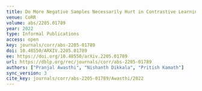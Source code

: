 ```yaml
---
title: Do More Negative Samples Necessarily Hurt in Contrastive Learning?
venue: CoRR
volume: abs/2205.01789
year: 2022
type: Informal Publications
access: open
key: journals/corr/abs-2205-01789
doi: 10.48550/ARXIV.2205.01789
ee: https://doi.org/10.48550/arXiv.2205.01789
url: https://dblp.org/rec/journals/corr/abs-2205-01789
authors: ["Pranjal Awasthi", "Nishanth Dikkala", "Pritish Kamath"]
sync_version: 3
cite_key: journals/corr/abs-2205-01789/Awasthi/2022
---
```

